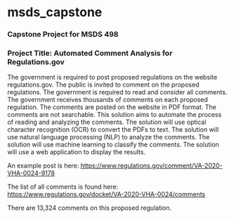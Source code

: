 # msds_capstone

### Capstone Project for MSDS 498

### Project Title: Automated Comment Analysis for Regulations.gov

The government is required to post proposed regulations on the website regulations.gov.  The public is invited to comment on the proposed regulations.  The government is required to read and consider all comments.  The government receives thousands of comments on each proposed regulation.  The comments are posted on the website in PDF format.  The comments are not searchable.  This solution aims to automate the process of reading and analyzing the comments.  The solution will use optical character recognition (OCR) to convert the PDFs to text.  The solution will use natural language processing (NLP) to analyze the comments.  The solution will use machine learning to classify the comments.  The solution will use a web application to display the results.

An example post is here: https://www.regulations.gov/comment/VA-2020-VHA-0024-9178

The list of all comments is found here: https://www.regulations.gov/docket/VA-2020-VHA-0024/comments

There are 13,324 comments on this proposed regulation. 